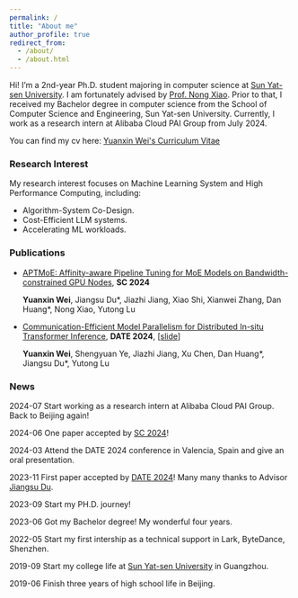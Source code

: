 ```yaml
---
permalink: /
title: "About me"
author_profile: true
redirect_from: 
  - /about/
  - /about.html
---
```


Hi! I’m a 2nd-year Ph.D. student majoring in computer science at [Sun Yat-sen University](https://www.sysu.edu.cn/). I am fortunately advised by [Prof. Nong Xiao](https://cse.sysu.edu.cn/content/2484). Prior to that, I received my Bachelor degree in computer science from the School of Computer Science and Engineering, Sun Yat-sen University. Currently, I work as a research intern at Alibaba Cloud PAI Group from July 2024.


You can find my cv here: [Yuanxin Wei's Curriculum Vitae](../files/cv_yuanxin.pdf) 


### Research Interest
My research interest focuses on Machine Learning System and High Performance Computing, including: 

- Algorithm-System Co-Design.
- Cost-Efficient LLM systems.
- Accelerating ML workloads.

### Publications

- [APTMoE: Affinity-aware Pipeline Tuning for MoE Models on Bandwidth-constrained GPU Nodes](http://yuanxinnn.github.io/files/APTMoE_paper.pdf), **SC 2024**
    
    **Yuanxin Wei**, Jiangsu Du\*, Jiazhi Jiang, Xiao Shi, Xianwei Zhang, Dan Huang\*, Nong Xiao, Yutong Lu

- [Communication-Efficient Model Parallelism for Distributed In-situ Transformer Inference](https://ieeexplore.ieee.org/abstract/document/10546617), **DATE 2024**, [[slide](http://yuanxinnn.github.io/files/DeTransformer_slide_DATE2024.pdf)]

    **Yuanxin Wei**, Shengyuan Ye, Jiazhi Jiang, Xu Chen, Dan Huang\*, Jiangsu Du\*, Yutong Lu

### News 
2024-07 Start working as a research intern at Alibaba Cloud PAI Group. Back to Beijing again!

2024-06 One paper accepted by [SC 2024](https://sc24.supercomputing.org/)!

2024-03 Attend the DATE 2024 conference in Valencia, Spain and give an oral presentation.

2023-11 First paper accepted by [DATE 2024](https://date24.date-conference.com/)! Many many thanks to Advisor [Jiangsu Du](https://dujiangsu.github.io/).

2023-09 Start my PH.D. journey!

2023-06 Got my Bachelor degree! My wonderful four years.

2022-05 Start my first intership as a technical support in Lark, ByteDance, Shenzhen.

2019-09 Start my college life at [Sun Yat-sen University](https://www.sysu.edu.cn/) in Guangzhou.

2019-06 Finish three years of high school life in Beijing.
